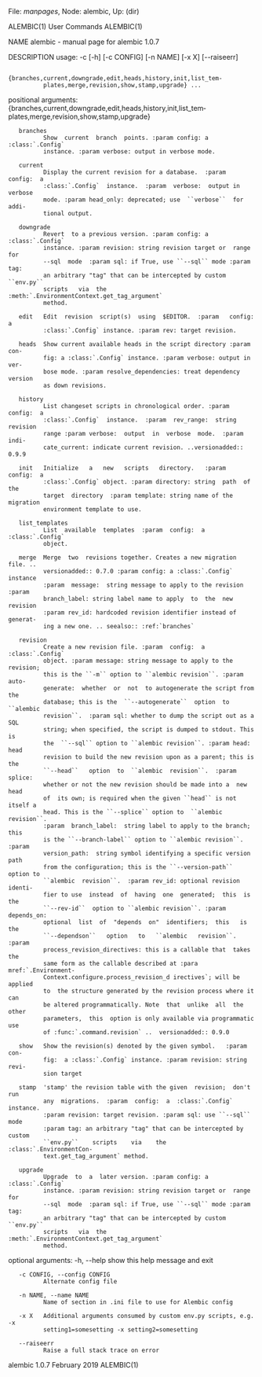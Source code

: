File: *manpages*,  Node: alembic,  Up: (dir)

ALEMBIC(1)                       User Commands                      ALEMBIC(1)



NAME
       alembic - manual page for alembic 1.0.7

DESCRIPTION
       usage: -c [-h] [-c CONFIG] [-n NAME] [-x X] [--raiseerr]

              {branches,current,downgrade,edit,heads,history,init,list_tem‐
              plates,merge,revision,show,stamp,upgrade} ...

   positional arguments:
              {branches,current,downgrade,edit,heads,history,init,list_tem‐
              plates,merge,revision,show,stamp,upgrade}

       branches
              Show  current  branch  points. :param config: a :class:`.Config`
              instance. :param verbose: output in verbose mode.

       current
              Display the current revision for a database.  :param  config:  a
              :class:`.Config`  instance.  :param  verbose:  output in verbose
              mode. :param head_only: deprecated; use  ``verbose``  for  addi‐
              tional output.

       downgrade
              Revert  to a previous version. :param config: a :class:`.Config`
              instance. :param revision: string revision target or  range  for
              --sql  mode  :param sql: if True, use ``--sql`` mode :param tag:
              an arbitrary "tag" that can be intercepted by custom  ``env.py``
              scripts   via  the  :meth:`.EnvironmentContext.get_tag_argument`
              method.

       edit   Edit  revision  script(s)  using  $EDITOR.  :param   config:   a
              :class:`.Config` instance. :param rev: target revision.

       heads  Show current available heads in the script directory :param con‐
              fig: a :class:`.Config` instance. :param verbose: output in ver‐
              bose mode. :param resolve_dependencies: treat dependency version
              as down revisions.

       history
              List changeset scripts in chronological order. :param config:  a
              :class:`.Config`  instance.  :param  rev_range:  string revision
              range :param verbose:  output  in  verbose  mode.  :param  indi‐
              cate_current: indicate current revision. ..versionadded:: 0.9.9

       init   Initialize   a   new   scripts   directory.   :param  config:  a
              :class:`.Config` object. :param directory: string  path  of  the
              target  directory  :param template: string name of the migration
              environment template to use.

       list_templates
              List  available  templates  :param  config:  a  :class:`.Config`
              object.

       merge  Merge  two  revisions together. Creates a new migration file. ..
              versionadded:: 0.7.0 :param config: a :class:`.Config`  instance
              :param  message:  string message to apply to the revision :param
              branch_label: string label name to apply  to  the  new  revision
              :param rev_id: hardcoded revision identifier instead of generat‐
              ing a new one. .. seealso:: :ref:`branches`

       revision
              Create a new revision file. :param  config:  a  :class:`.Config`
              object. :param message: string message to apply to the revision;
              this is the ``-m`` option to ``alembic revision``. :param  auto‐
              generate:  whether  or  not  to autogenerate the script from the
              database; this is the  ``--autogenerate``  option  to  ``alembic
              revision``.  :param sql: whether to dump the script out as a SQL
              string; when specified, the script is dumped to stdout. This  is
              the  ``--sql`` option to ``alembic revision``. :param head: head
              revision to build the new revision upon as a parent; this is the
              ``--head``   option  to  ``alembic  revision``.  :param  splice:
              whether or not the new revision should be made into a  new  head
              of  its own; is required when the given ``head`` is not itself a
              head. This is the ``--splice`` option to  ``alembic  revision``.
              :param  branch_label:  string label to apply to the branch; this
              is the ``--branch-label`` option to ``alembic revision``. :param
              version_path:  string symbol identifying a specific version path
              from the configuration; this is the ``--version-path`` option to
              ``alembic  revision``.  :param rev_id: optional revision identi‐
              fier to use  instead  of  having  one  generated;  this  is  the
              ``--rev-id``  option to ``alembic revision``. :param depends_on:
              optional  list  of  "depends  on"  identifiers;  this   is   the
              ``--dependson``   option   to   ``alembic   revision``.   :param
              process_revision_directives: this is a callable that  takes  the
              same form as the callable described at :para mref:`.Environment‐
              Context.configure.process_revision_d irectives`; will be applied
              to  the structure generated by the revision process where it can
              be altered programmatically. Note  that  unlike  all  the  other
              parameters,  this  option is only available via programmatic use
              of :func:`.command.revision` ..  versionadded:: 0.9.0

       show   Show the revision(s) denoted by the given symbol.   :param  con‐
              fig:  a :class:`.Config` instance. :param revision: string revi‐
              sion target

       stamp  'stamp' the revision table with the given  revision;  don't  run
              any  migrations.  :param  config:  a  :class:`.Config` instance.
              :param revision: target revision. :param sql: use ``--sql`` mode
              :param tag: an arbitrary "tag" that can be intercepted by custom
              ``env.py``    scripts    via    the     :class:`.EnvironmentCon‐
              text.get_tag_argument` method.

       upgrade
              Upgrade  to  a  later version. :param config: a :class:`.Config`
              instance. :param revision: string revision target or  range  for
              --sql  mode  :param sql: if True, use ``--sql`` mode :param tag:
              an arbitrary "tag" that can be intercepted by custom  ``env.py``
              scripts   via  the  :meth:`.EnvironmentContext.get_tag_argument`
              method.

   optional arguments:
       -h, --help
              show this help message and exit

       -c CONFIG, --config CONFIG
              Alternate config file

       -n NAME, --name NAME
              Name of section in .ini file to use for Alembic config

       -x X   Additional arguments consumed by custom env.py scripts, e.g.  -x
              setting1=somesetting -x setting2=somesetting

       --raiseerr
              Raise a full stack trace on error



alembic 1.0.7                    February 2019                      ALEMBIC(1)
